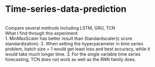 # Time-series-data-prediction
 <br>
Compare several methods including LSTM, GRU, TCN <br>
What I find through this experiment:  <br>
1. MinMaxScaler has better result than Standardscaler(z score standardization).
2. When setting the hyperparameter in time series problem, batch size = 1 would get least loss and best accuracy, while it would take much longer time.
3. For the single variable time series forecasting, TCN does not work as well as the RNN family does.
